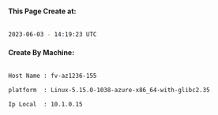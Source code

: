 
   
#### This Page Create at:

```bash

2023-06-03 - 14:19:23 UTC

```

#### Create By Machine:

```bash

Host Name : fv-az1236-155

platform  : Linux-5.15.0-1038-azure-x86_64-with-glibc2.35

Ip Local  : 10.1.0.15

```


